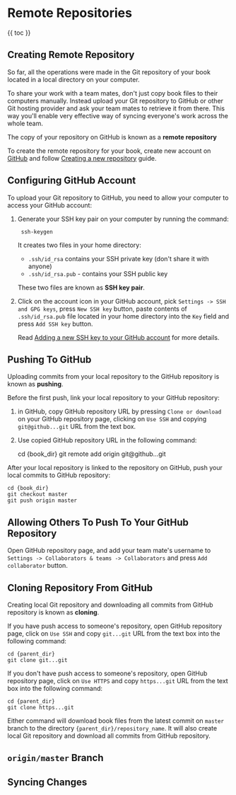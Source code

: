 # Remote Repositories

{{ toc }}

## Creating Remote Repository

So far, all the operations were made in the Git repository of your book located in a local directory on your computer.

To share your work with a team mates, don't just copy book files to their computers manually. Instead upload your Git repository to GitHub or other Git hosting provider and ask your team mates to retrieve it from there. This way you'll enable very effective way of syncing everyone's work across the whole team.

The copy of your repository on GitHub is known as a **remote repository**

To create the remote repository for your book, create new account on [GitHub](https://github.com/) and follow [Creating a new repository](https://help.github.com/en/github/creating-cloning-and-archiving-repositories/creating-a-new-repository) guide.

## Configuring GitHub Account

To upload your Git repository to GitHub, you need to allow your computer to access your GitHub account:

1. Generate your SSH key pair on your computer by running the command:

        ssh-keygen

    It creates two files in your home directory:

    * `.ssh/id_rsa` contains your SSH private key (don't share it with anyone)
    * `.ssh/id_rsa.pub` - contains your SSH public key

    These two files are known as **SSH key pair**.

2. Click on the account icon in your GitHub account, pick `Settings -> SSH and GPG keys`, press `New SSH key` button, paste contents of `.ssh/id_rsa.pub` file located in your home directory into the `Key` field and press `Add SSH key` button.

    Read [Adding a new SSH key to your GitHub account](https://help.github.com/en/github/authenticating-to-github/adding-a-new-ssh-key-to-your-github-account) for more details.

## Pushing To GitHub

Uploading commits from your local repository to the GitHub repository is known as **pushing**.

Before the first push, link your local repository to your GitHub repository:

1. in GitHub, copy GitHub repository URL by pressing `Clone or download` on your GitHub repository page, clicking on `Use SSH` and copying `git@github...git` URL from the text box. 

2. Use copied GitHub repository URL in the following command:

    cd {book_dir}
    git remote add origin git@github...git

After your local repository is linked to the repository on GitHub, push your local commits to GitHub repository:

    cd {book_dir}
    git checkout master
    git push origin master

## Allowing Others To Push To Your GitHub Repository

Open GitHub repository page, and add your team mate's username to `Settings -> Collaborators & teams -> Collaborators` and press `Add collaborator` button.

## Cloning Repository From GitHub

Creating local Git repository and downloading all commits from GitHub repository is known as **cloning**.

If you have push access to someone's repository, open GitHub repository page, click on `Use SSH` and copy `git...git` URL from the text box into the following command:

    cd {parent_dir}
    git clone git...git

If you don't have push access to someone's repository, open GitHub repository page, click on `Use HTTPS` and copy `https...git` URL from the text box into the following command:

    cd {parent_dir}
    git clone https...git

Either command will download book files from the latest commit on `master` branch to the directory `{parent_dir}/repository_name`. It will also create local Git repository and download all commits from GitHub repository.

## `origin/master` Branch



## Syncing Changes
